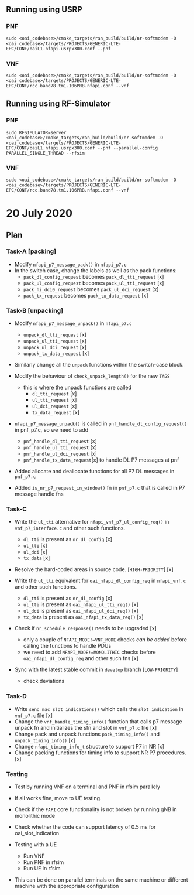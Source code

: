 ## Running using USRP
### PNF
```
sudo <oai_codebase>/cmake_targets/ran_build/build/nr-softmodem -O <oai_codebase>/targets/PROJECTS/GENERIC-LTE-EPC/CONF/oaiL1.nfapi.usrpx300.conf --pnf
```

### VNF
```
sudo <oai_codebase>/cmake_targets/ran_build/build/nr-softmodem -O <oai_codebase>/targets/PROJECTS/GENERIC-LTE-EPC/CONF/rcc.band78.tm1.106PRB.nfapi.conf --vnf 
```


## Running using RF-Simulator
### PNF
```
sudo RFSIMULATOR=server <oai_codebase>/cmake_targets/ran_build/build/nr-softmodem -O <oai_codebase>/targets/PROJECTS/GENERIC-LTE-EPC/CONF/oaiL1.nfapi.usrpx300.conf --pnf --parallel-config PARALLEL_SINGLE_THREAD --rfsim
```
### VNF
```
sudo <oai_codebase>/cmake_targets/ran_build/build/nr-softmodem -O <oai_codebase>/targets/PROJECTS/GENERIC-LTE-EPC/CONF/rcc.band78.tm1.106PRB.nfapi.conf --vnf
```

# 20 July 2020
## Plan

### Task-A [packing]
* Modify `nfapi_p7_message_pack()` in `nfapi_p7.c`
* In the switch case, change the labels as well as the pack functions:
    * `pack_dl_config_request` becomes `pack_dl_tti_request`    [x]
    * `pack_ul_config_request` becomes `pack_ul_tti_request`    [x]
    * `pack_hi_dci0_request` becomes `pack_ul_dci_request`      [x]
    * `pack_tx_request` becomes `pack_tx_data_request`          [x]

### Task-B [unpacking]
* Modify `nfapi_p7_message_unpack()` in `nfapi_p7.c`
    * `unpack_dl_tti_request`   [x]
    * `unpack_ul_tti_request`   [x]
    * `unpack_ul_dci_request`   [x]
    * `unpack_tx_data_request`  [x]

* Similarly change all the `unpack` functions within the switch-case block.

* Modify the behaviour of `check_unpack_length()` for the new `TAGS`
    * this is where the unpack functions are called
        * `dl_tti_request`  [x]
        * `ul_tti_request`  [x]
        * `ul_dci_request`  [x]
        * `tx_data_request` [x]
* `nfapi_p7_message_unpack()` is called in `pnf_handle_dl_config_request()` in pnf_p7.c, so we need to add 
    * `pnf_handle_dl_tti_request` [x]
    * `pnf_handle_ul_tti_request` [x]
    * `pnf_handle_ul_dci_request` [x]
    * `pnf_handle_tx_data_request`[x]
    to handle DL P7 messages at pnf
* Added allocate and deallocate functions for all P7 DL messages in `pnf_p7.c`
* Added `is_nr_p7_request_in_window()` fn in `pnf_p7.c` that is called in P7 message handle fns

### Task-C
* Write the `ul_tti` alternative for `nfapi_vnf_p7_ul_config_req()` in `vnf_p7_interface.c` and other such functions.
    * `dl_tti` is present as `nr_dl_config` [x]
    * `ul_tti`  [x]
    * `ul_dci`  [x]
    * `tx_data` [x]

* Resolve the hard-coded areas in source code. [`HIGH-PRIORITY`] [x]

* Write the `ul_tti` equivalent for `oai_nfapi_dl_config_req` in `nfapi_vnf.c` and other such functions.
    * `dl_tti` is present as `nr_dl_config`             [x]
    * `ul_tti` is present as `oai_nfapi_ul_tti_req()`   [x]
    * `ul_dci` is present as `oai_nfapi_ul_dci_req()`   [x]
    * `tx_data` is present as `oai_nfapi_tx_data_req()` [x]

* Check if `nr_schedule_response()` needs to be upgraded [x]
    * only a couple of `NFAPI_MODE!=VNF_MODE` checks *can be added* before calling the functions to handle PDUs
    * we need to add `NFAPI_MODE!=MONOLITHIC` checks before `oai_nfapi_dl_config_req` and other such fns [x]
* Sync with the latest stable commit in `develop` branch [`LOW-PRIORITY`]
    * check deviations

### Task-D
* Write `send_mac_slot_indications()` which calls the `slot_indication` in `vnf_p7.c` file [x]
* Change the `vnf_handle_timing_info()` function that calls p7 message unpack fn and initializes the sfn and slot in `vnf_p7.c` file [x]
* Change pack and unpack functions `pack_timing_info()` and `unpack_timing_info()` [x]
* Change `nfapi_timing_info_t` structure to support P7 in NR [x]
* Change packing functions for timing info to support NR P7 procedures. [x]


### Testing
* Test by running VNF on a terminal and PNF in rfsim parallely
* If all works fine, move to UE testing.
* Check if the `FAPI` core functionality is not broken by running gNB in monolithic mode
* Check whether the code can support latency of 0.5 ms for oai_slot_indication

* Testing with a UE
    * Run VNF
    * Run PNF in rfsim
    * Run UE in rfsim
* This can be done on parallel terminals on the same machine or different machine with the appropriate configuration